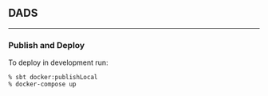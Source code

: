 ## DADS

---
### Publish and Deploy

To deploy in development run:

```
% sbt docker:publishLocal
% docker-compose up
```
